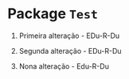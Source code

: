 # Package `Test`

1. Primeira alteração - EDu-R-Du
2. Segunda alteração - EDu-R-Du

9. Nona alteração - Edu-R-Du
